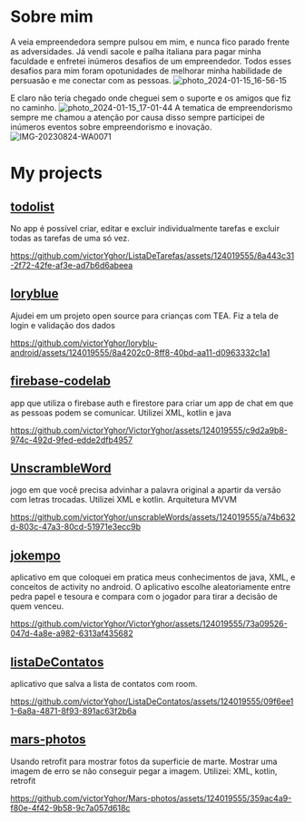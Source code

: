 # Sobre mim
A veia empreendedora sempre pulsou em mim, e nunca fico parado frente as adversidades. Já vendi sacole e palha italiana para pagar minha faculdade e enfretei inúmeros desafios de um empreendedor. Todos esses desafios para mim foram opotunidades de melhorar minha habilidade de persuasão e me conectar com as pessoas.
![photo_2024-01-15_16-56-15](https://github.com/victorYghor/VictorYghor/assets/124019555/499453bd-8930-41b4-8af8-60c221fd26c1)

E claro não teria chegado onde cheguei sem o suporte e os amigos que fiz no caminho.
![photo_2024-01-15_17-01-44](https://github.com/victorYghor/VictorYghor/assets/124019555/d1df3724-eeaf-440b-a6be-a7fc1747f3c0)
A tematica de empreendorismo sempre me chamou a atenção por causa disso sempre participei de inúmeros eventos sobre empreendorismo e inovação.
![IMG-20230824-WA0071](https://github.com/victorYghor/VictorYghor/assets/124019555/16734ff3-2fc0-4127-9613-cbfebf88a9b7)

# My projects
## [todolist](https://github.com/victorYghor/ListaDeTarefas)
No app é possível criar, editar e excluir individualmente tarefas e excluir todas as tarefas de uma só vez.

https://github.com/victorYghor/ListaDeTarefas/assets/124019555/8a443c31-2f72-42fe-af3e-ad7b6d6abeea

## [loryblue](https://github.com/loryblu/loryblu-android)
Ajudei em um projeto open source para crianças com TEA. Fiz a tela de login e validação dos dados

https://github.com/victorYghor/loryblu-android/assets/124019555/8a4202c0-8ff8-40bd-aa11-d0963332c1a1

## [firebase-codelab](https://github.com/victorYghor/firebase-codelab)
app que utiliza o firebase auth e firestore para criar um app de chat em que as pessoas podem se comunicar. Utilizei XML, kotlin e java

https://github.com/victorYghor/VictorYghor/assets/124019555/c9d2a9b8-974c-492d-9fed-edde2dfb4957


## [UnscrambleWord](https://github.com/victorYghor/unscrableWords)
jogo em que você precisa advinhar a palavra original a apartir da versão com letras trocadas. Utilizei XML e kotlin. Arquitetura MVVM

https://github.com/victorYghor/unscrableWords/assets/124019555/a74b632d-803c-47a3-80cd-51971e3ecc9b

## [jokempo](https://github.com/victorYghor/jokempo)
aplicativo em que coloquei em pratica meus conhecimentos de java, XML, e conceitos de activity no android. O aplicativo escolhe aleatoriamente entre pedra papel e tesoura e compara com o jogador para tirar a decisão de quem venceu.

https://github.com/victorYghor/VictorYghor/assets/124019555/73a09526-047d-4a8e-a982-6313af435682

## [listaDeContatos](https://github.com/victorYghor/ListaDeContatos)
aplicativo que salva a lista de contatos com room.

https://github.com/victorYghor/ListaDeContatos/assets/124019555/09f6ee11-6a8a-4871-8f93-891ac63f2b6a

## [mars-photos](https://github.com/victorYghor/Mars-photos)
Usando retrofit para mostrar fotos da superficie de marte. Mostrar uma imagem de erro se não conseguir pegar a imagem.
Utilizei: XML, kotlin, retrofit

https://github.com/victorYghor/Mars-photos/assets/124019555/359ac4a9-f80e-4f42-9b58-9c7a057d618c


<!--
**victorYghor/VictorYghor** is a ✨ _special_ ✨ repository because its `README.md` (this file) appears on your GitHub profile.

Here are some ideas to get you started:

- 🔭 I’m currently working on ...
- 🌱 I’m currently learning ...
- 👯 I’m looking to collaborate on ...
- 🤔 I’m looking for help with ...
- 💬 Ask me about ...
- 📫 How to reach me: ...
- 😄 Pronouns: ...
- ⚡ Fun fact: ...
-->

